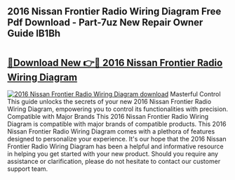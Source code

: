 ## 2016 Nissan Frontier Radio Wiring Diagram Free Pdf Download - Part-7uz New Repair Owner Guide lB1Bh

# <h2><a href="http://dfmo9co.blite.top/?on=2016+Nissan+Frontier+Radio+Wiring+Diagram">🔗Download New 👉🔴 2016 Nissan Frontier Radio Wiring Diagram</a></h2>

[![2016 Nissan Frontier Radio Wiring Diagram download](https://i.imgur.com/lujVjoI.png)](http://dfmo9co.blite.top/?on=2016+Nissan+Frontier+Radio+Wiring+Diagram)
Masterful Control This guide unlocks the secrets of your new 2016 Nissan Frontier Radio Wiring Diagram, empowering you to control its functionalities with precision. Compatible with Major Brands This 2016 Nissan Frontier Radio Wiring Diagram is compatible with major brands of compatible products. This 2016 Nissan Frontier Radio Wiring Diagram comes with a plethora of features designed to personalize your experience. It's our hope that the 2016 Nissan Frontier Radio Wiring Diagram has been a helpful and informative resource in helping you get started with your new product. Should you require any assistance or clarification, please do not hesitate to contact our customer support team.

